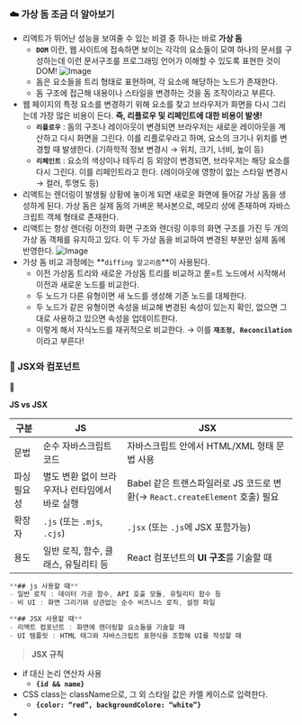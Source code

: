 ### ☁️ 가상 돔 조금 더 알아보기

- 리액트가 뛰어난 성능을 보여줄 수 있는 비결 중 하나는 바로 **가상 돔**
  - **`DOM`** 이란, 웹 사이트에 접속하면 보이는 각각의 요소들이 모여 하나의 문서를 구성하는데 이런 문서구조를 프로그래밍 언어가 이해할 수 있도록 표현한 것이 DOM!
    ![Image](https://github.com/user-attachments/assets/d2a153de-c1b3-41ca-8f95-f2d0af7a2b4e)
  - 돔은 요소들을 트리 형태로 표현하며, 각 요소에 해당하는 노드가 존재한다.
  - 돔 구조에 접근해 내용이나 스타일을 변경하는 것을 돔 조작이라고 부른다.
- 웹 페이지의 특정 요소를 변경하기 위해 요소를 찾고 브라우저가 화면을 다시 그리는데 가장 많은 비용이 든다. **즉, 리플로우 및 리페인트에 대한 비용이 발생!**
  - **`리플로우`** : 돔의 구조나 레이아웃이 변경되면 브라우저는 새로운 레이아웃을 계산하고 다시 화면을 그린다. 이를 리플로우라고 하며, 요소의 크기나 위치를 변경할 때 발생한다. (기하학적 정보 변경시 → 위치, 크기, 너비, 높이 등)
  - **`리페인트`** : 요소의 색상이나 테두리 등 외양이 변경되면, 브라우저는 해당 요소를 다시 그린다. 이를 리페인트라고 한다. (레이아웃에 영향이 없는 스타일 변경시 → 컬러, 투명도 등)
- 리액트는 렌더링이 발생될 상황에 놓이게 되면 새로운 화면에 들어갈 가상 돔을 생성하게 된다. 가상 돔은 실제 돔의 가벼운 복사본으로, 메모리 상에 존재하며 자바스크립트 객체 형태로 존재한다.
- 리액트는 항상 렌더링 이전의 화면 구조와 렌더링 이후의 화면 구조를 가진 두 개의 가상 돔 객체를 유지하고 있다. 이 두 가상 돔을 비교하여 변경된 부분만 실제 돔에 반영한다.
  ![Image](https://github.com/user-attachments/assets/41c1b5cf-c315-4ed3-bca9-c6573b6d9c99)
- 가상 돔 비교 과정에는 **`diffing 알고리즘`**이 사용된다.
  - 이전 가상돔 트리와 새로운 가상돔 트리를 비교하고 룯=트 노드에서 시작해서 이전과 새로운 노드를 비교한다.
  - 두 노드가 다른 유형이면 새 노드를 생성해 기존 노드를 대체한다.
  - 두 노드가 같은 유형이면 속성을 비교해 변경된 속성이 있는지 확인, 없으면 그대로 사용하고 있으면 속성을 업데이트한다.
  - 이렇게 해서 자식노드를 재귀적으로 비교한다. → 이를 **`재조정, Reconcilation`** 이라고 부른다!

### 🐧 JSX와 컴포넌트

<aside>
🖤

**JS vs JSX**

</aside>

| 구분        | JS                                             | JSX                                                                         |
| ----------- | ---------------------------------------------- | --------------------------------------------------------------------------- |
| 문법        | 순수 자바스크립트 코드                         | 자바스크립트 안에서 HTML/XML 형태 문법 사용                                 |
| 파싱 필요성 | 별도 변환 없이 브라우저나 런타임에서 바로 실행 | Babel 같은 트랜스파일러로 JS 코드로 변환(→ `React.createElement` 호출) 필요 |
| 확장자      | `.js` (또는 `.mjs`, `.cjs`)                    | `.jsx` (또는 `.js`에 JSX 포함가능)                                          |
| 용도        | 일반 로직, 함수, 클래스, 유틸리티 등           | React 컴포넌트의 **UI 구조**를 기술할 때                                    |

```jsx
**## js 사용할 때**
- 일반 로직 : 데이터 가공 함수, API 호출 모듈, 유틸리티 함수 등
- 비 UI : 화면 그리기와 상관없는 순수 비즈니스 로직, 설정 파일

**## JSX 사용할 때**
- 리액트 컴포넌트 : 화면에 렌더링할 요소들을 기술할 때
- UI 템플릿 : HTML 태그와 자바스크립트 표현식을 조합해 UI를 작성할 때
```

> **JSX 규칙**

- if 대신 논리 연산자 사용
  - **`{id && name}`**
- CSS class는 className으로, 그 외 스타일 값은 카멜 케이스로 입력한다.
  - **`{color: “red”, backgroundColore: “white”}`**
- <script/> 태그 삽입이 무력화
  - **`인젝션 공격에 안전하다!`**

> **리액트와 컴포넌트**

- **리액트는 컴포넌트 기반의 UI 라이브러리**
  - 페이지의 모든 요소를 컴포넌트 단위로 개발한다.
  - 완성된 컴포넌트를 조립하여 하나의 페이지를 구성한다.
- **컴포넌트**
  - 컴포넌트의 이름은 항상 대문자로 시작
  - 속성(props)를 받고, 상태를 가진다.
  - 가능한 독립적으로 실행되도록 작성하고, 데이터 영역과 UI를 분리해야 한다.
- **Props**
  - 부모가 자식 컴포넌트에 단일 객체 형태로 전달한 값
  - 읽기 전용으로, 자식이 직접 변경할 수 없다.
- **State**
  - 컴포넌트 내부에서 선언하고 변경할 수 있는 데이터
  - 변경되면 자동으로 리렌더링된다.
  - UI의 동적 변화를 관리한다.
- **Method**
  - 버튼 클릭 같은 이벤트에 대응하기 위한 함수 내부 로직 또는 props/state를 업데이트할 수 있다.

<aside>
🛠

**클래스형 컴포넌트 vs 함수형 컴포넌트**

</aside>

- **`클래스형 컴포넌트`**
  ```jsx
  import React, { Component } from "react";

  class Greeting extends Component {
    render() {
      const { name } = this.props;
      return <h1>Hello, {name}!</h1>;
    }
  }
  ```
  - React.Component를 상속받아 render() 메서드 안에서 JSX를 리턴한다.
  - 상태관리를 위한 this.state, 생명주기 메서드(componentDidMount 등)를 직접 사용할 수 있다.
  - **생명주기 메서드**
    - **`constructor`** → **`render`** → **`componentDidMount`** → (업데이트) → **`shouldComponentUpdate`** → **`render`** → **`componentDidUpdate`**
    - 언마운트 시 componentWillUnmount 등
      ![Image](https://github.com/user-attachments/assets/9d24eaf0-6716-42be-a381-54d9e72f22dd)
- **`함수형 컴포넌트`**
  ```jsx
  import React from "react";

  function Greeting({ name }) {
    return <h1>Hello, {name}!</h1>;
  }

  // 또는 화살표 함수
  const Greeting = ({ name }) => <h1>Hello, {name}!</h1>;
  ```
  - 순수 함수처럼 props를 받아 JSX를 리턴한다.
  - React 16.8 이후 **`Hooks`** 사용으로 상태관리, 생명주기 효과 등을 사용할 수 있게 되면서 함수형 컴포넌트는 클래스형 컴포넌트를 완전히 대체할 수 있게 되었다.
  - 문법이 단순하고 보일러플레이트가 적다.
    - **`보일러플레이트`** 란, 프로그래밍에서 반복적으로 작성해야 하는 그대로 복사해도 되는 표준화된 코드 조각들을 의미한다.
  - 내부 구현상 불필요한 오버헤드가 적어 약간 더 가볍다.
  - Hooks 사용 가능
    - useState, useEffect, useRef 등 다양한 훅으로 상태와 사이드 이펙트를 관리한다.
    - 커스텀 훅으로 로직 재사용 용이

> **Props, State, Variable**

- **`Props`**
  - 자식 컴포넌트는 변경할 수 없다.
  - 렌더링될 때 한번만 설정된다. 즉, 렌더링 이후 변경되지 않는다.
- **`State`**
  - useState로 state를 생성할 수 있다.
  - 부모의 상태가 변경되면 그 상태를 참조하는 모든 자식 컴포넌트들의 리렌더링이 일어난다. → 상태를 좁게 사용하여야 성능에 유리
- **`Variable`**
  - 변경된다고 해서 리렌더링에 영향이 없다.
  - 값은 바뀌지만 화면에는 아무런 영향을 주지 않는다.

### 🐬 React Hooks

- **`Hook?`**
  - 함수형 컴포넌트에서 클래스로 만든 리액트 컴포넌트의 기능을 이용하도록 도와주는 함수 → **리액트 함수형 컴포넌트에서 상태나 생명주기 기능을 사용할 수 있게 해주는 특별한 함수**
- **`Hook의 원칙`**
  - 컴포넌트 영역 안에서만 작동한다.
    - 컴포넌트/커스텀훅 내부에서만 호출해야 한다.
  - 기능을 여러 훅으로 나누면 좋다.
    - 가독성 및 기능 단위 분리 → 테스트/유지보수에 유리
  - 컴포넌트의 최상위 레이어에서만 호출해야 한다.
    - 조건문, 반복문 등 블록 내부에서는 호출 불가

> **상태관리 Hooks**

- **`useState`** : 상태를 사용할 수 있게 해줌
- **`useContext`** : 컴포넌트 트리 전체에 전역 데이터를 전달할 때 사용
- **`useReducer`** : 상태 로직이 복잡하거나 여러 상태를 다룰 때 사용

> **메모화 Hooks**

- **`useMemo`** : 계산 결과를 메모이제이션 해서 성능을 최적화
- **`useCallback`** : 함수 인스턴스를 재사용하고 싶을 때 사용

### ✨ useContext

- 리액트의 일반적인 데이터 흐름은 부모 → 자식을 통해 prop로 단방향으로 흐른다. 이 뎁스의 깊이가 매우 깊을 때 일일히 단계별로 전달하는 것은 효율적이지 못하므로, 전역 데이터를 사용할 수 있도록 하는 것이 useContext 훅이다.
- 리액트 공식 문서에서는 context를 너무 많이 사용하면 컴포넌트의 재사용성이 떨어지기 때문에 꼭 필요할 때만 사용하는 것이 좋다고 언급하고 있다.

**📌 사용 방법**

1. **`createContext import` (context 폴더 생성 후 ThemeContext.js 파일 생성)**

   ```jsx
   import { createContext } from "react";

   export const TemeContext = createContext(null); // 기본값 null
   ```

2. **`최상위 컴포넌트로 가서 context import, provider로 감싸주기`**

   ```jsx
   import { useState } from "react";
   import "./App.css";
   import Page from "./Compopnents/Page";
   import { ThemeContext } from "./context/ThemeContext";

   function App() {
     const [isDark, setIsDark] = useState(false);

     return (
       <ThemeContext.Provider value={{ isDark, setIsDark }}>
         <Page />
       </ThemeContext.Provider>
     );
   }
   export default App;
   ```

3. **`전역 데이터를 사용해야 하는 컴포넌트에서 useContext 훅 사용`**

   ```jsx
   import { useContext } from "react";
   import { ThemeContext } from "../context/ThemeContext";

   const Header = () => {
     // 📌
     const { isDark } = useContext(ThemeContext);
     return (
       <header
         className="header"
         style={{
           backgroundColor: isDark ? "black" : "lightgray",
           color: isDark ? "white" : "black",
         }}
       >
         <h1>Welcome 홍길동!</h1>
       </header>
     );
   };

   export default Header;
   ```

4. **`여러 가지 전역 데이터 공유하기`**

   ```jsx
   <UserContext.Provider value={"사용자"}>
     <ThemeContext.Provider value={{ isDark, setIsDark }}>
       <Page />
     </ThemeContext.Provider>
   </UserContext.Provider>
   ```

### ☘️ useReducer

- 리액트의 useReducer는 상태 관리와 상태 업데이트를 다루는 리액트 훅 중 하나이다. 이 훅은 주로 복잡한 상태 관리 로직을 다루거나 여러 컴포넌트 간에 상태를 공유할 때 사용한다.
- useState와 비슷한 역할을 하지만, 좀 더 구조화된 방식으로 상태를 관리하도록 돕는다.

**🫡 useReducer() 선언과 initialState**

```jsx
const [state, dispatch] = useReducer(reducer, initialState);
```

- **`state`** : 상태 이름
- **`dispatch`** : 상태 변경시 필요한 정보를 전달하는 함수
- **`reducer`** : dispatch를 확인해서 state를 변경해 주는 함수
- **`initialState`** : state에 전달할 초기 값

**🧶 reducer()와 action에 대해서**

- reducer()는 2가지 인자를 받는다.
  - state : 위에서 선언한 state 값이 들어간다.
  - action : 업데이트를 위한 정보를 가지고 있는 ‘객체’ 즉, 위에서 선언한 dispatch라고 생각한다.
    ```jsx
    function reducer(state, action) {
      switch (action.type) {
        case "PLUS":
          return state + 1;
        case "MINUS":
          return state - 1;
        default:
          return state;
      }
    }
    ```

**🍄 action 객체 (dispatch)**

- action 객체 즉 dispatch는 주문서와 같은 역할을 한다.
- reducer에 적어두었던 type (주문 명령어)를 적는다.
  ```jsx
  // 1을 더하는 액션(주문 명령)
  {
    type: 'PLUS'
  }
  // 1을 빼는 액션(주문 명령)
  {
    type: 'MINUS'
  }
  // input 값을(빵 속 재료 등) 변경하는 액션(주문 명령)
  {
    type: 'CHANGE_INGREDIENT',
    ingredient : 'corn',
    price : 3000
  }
  // 새로운 객체(빵)를 생성하는 액션 (주문 명령)
  {
    type: 'CREATE_BREAD',
    bread: {
      name: 'corn_bread',
      price: 4500
    },
    ingredient: {
      name: 'corn',
      value: '300g'
    }
  }
  ```

**😁 dispatch**

- state를 변경할 수 있는 명령어와 정보들을 세팅하는 곳
  - 상태변경을 트리거
  ```jsx
  // 1번째 방법
  const onPlus = () => {
     dispatch({type : 'PLUS'})
  }

  <button onClick={onPlus}>Plus</button>

  /// 2번째 방법
  <button onClick={() => dispatch({ type: 'PLUS' })}>Plus</button>
  ```

**👾 예제 코드**

```jsx
import React, { useReducer } from "react";

function reducer(state, action) {
  switch (action.type) {
    case "PLUS":
      return state + 1;
    case "MINUS":
      return state - 1;
    default:
      return state;
  }
}

function Baking() {
  // 3을 value 저장
  // 위에 선언했던 값을 변경하는 reducer 함수를 넣어주기!
  // reducer속 로직들을 실행시킬 명령어가 담겨있는 dispatch 선언
  const [value, dispatch] = useReducer(reducer, 3);

  const onPlus = () => {
    dispatch({ type: "PLUS" });
  };

  const onMinus = () => {
    dispatch({ type: "MINUS" });
  };

  return (
    <div>
      <h1>{number}</h1>
      <button onClick={onPlus}>+1</button>
      <button onClick={onMinus}>-1</button>
    </div>
  );
}

export default Baking;
```

### 😺 useMemo, useCallback

- 리액트에서 성능 최적화를 위해 자주 사용되는 두 가지 Hook
  - **두 훅 모두 불필요한 렌더링을 방지하고, 성능을 개선해 준다.**
- **`useMemo`**
  - 특정 값의 계산 결과를 메모이제이션하여 디펜던시가 변경되지 않는 한 동일한 값을 반환한다.
- **`useCallback`**
  - 특정 함수를 메모이제이션하여, 디펜던시가 변경되지 않는 한 동일한 함수를 반환한다.
  - 리액트는 컴포넌트가 렌더링될 때마다 내부에서 선언된 함수가 새로 생성되기 때문에, useCallback을 사용한다.

> **useMemo의 작동 원리와 사용법**

```jsx
const memoizedValue = useMemo(() => {
  return computeExpensiveValue(a, b);
}, [a, b]);
```

- a와 b가 변경되지 않는 한 computeExpensiveValue는 다시 호출되지 않는다.
  - **렌더링 비용이 높은 컴포넌트에서 사용하면 유용하며, 복잡하거나 대규모 데이터를 처리하는 경우 사용하면 좋다.**

> **useCallback의 작동 원리와 사용법**

```jsx
const memoizedCallback = useCallback(() => {
  doSomething(a, b);
}, [a, b]);
```

- a와 b가 변경되지 않는 한 doSomething 함수는 새로 생성되지 않는다.
  - **useCallback은 특히 자식 컴포넌트가 React.memo로 최적화되어 있는 경우에 유용하다. 함수가 변경되지 않으면, 자식 컴포넌트가 불필요하게 렌더링되지 않기 때문이다.**

> **두 훅의 차이점**

- useMemo는 **값을 메모이제이션**하고, useCallback은 **함수를 메모이제이션**한다. 따라서 메모이제이션할 대상이 값인지 함수인지에 따라 훅을 적절하게 선택하는 것이 적합하다.
- 복잡한 계산 수행 컴포넌트 → **`useMemo`**
- 자식 컴포넌트에 함수를 props로 전달할 때 → **`useCallback`**
- **`React.memo`** 로 컴포넌트 렌더링 성능 향상

https://github.com/yeonjuan/dev-blog/blob/master/JavaScript/should-you-really-use-usememo.md

→ 복잡도 5000 이상일 때만 유의미한 후속 렌더링 효율 향상이 이루어진다 하니 참고… 어설프게 적용했다가는 더욱 중요한 초기 렌더링 속도를 놓칠 수 있다.
